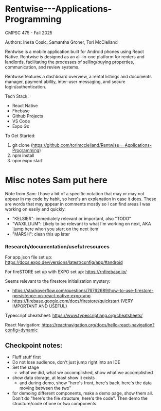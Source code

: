 # Rentwise---Applications-Programming
CMPSC 475 - Fall 2025

Authors: Inesa Cosic, Samantha Groner, Tori McClelland

Rentwise is a mobile application built for Android phones using React Native. Rentwise is designed as an all-in-one platform for renters and landlords, facilitating the processes of selling/buying properties, communication, and review systems.

Rentwise features a dashboard overview, a rental listings and documents manager, payment ability, inter-user messaging, and secure login/authentication.

Tech Stack:
 - React Native
 - Firebase
 - Github Projects
 - VS Code
 - Expo Go

To Get Started:
1. git clone (https://github.com/torimcclelland/Rentwise---Applications-Programming)
2. npm install
3. npm expo start


# Misc notes Sam put here

Note from Sam: I have a bit of a specific notation that may or may not appear in my code by habit, so here's an explanation in case it does. These are words that may appear in comments mostly so I can find areas I was working on easily and quickly.

- "KELSIER": immediately relevant or important, also "TODO"
- "WAXILLIUM": Likely to be relevant to what I'm working on next, AKA 'jump here when you start on the next item'
- "MARSH": clean this up later

### Research/documentation/useful resources

For app.json file set up: https://docs.expo.dev/versions/latest/config/app/#android

For fireSTORE set up with EXPO set up: https://rnfirebase.io/ 

Seems relevant to the firestore initialization mystery: 

- https://stackoverflow.com/questions/76762689/how-to-use-firestore-persistence-on-react-native-expo-app
- https://firebase.google.com/docs/firestore/quickstart (VERY IMPORTANT AND USEFUL)

Typescript cheatsheet: https://www.typescriptlang.org/cheatsheets/

React Navigation: https://reactnavigation.org/docs/hello-react-navigation?config=dynamic

## Checkpoint notes:

- Fluff stuff first
- Do not lose audience, don't just jump right into an IDE
- Set the stage
    - what we did, what we accomplished, show what we accomplished
- show data storage, at least show it exists
    - and during demo, show "here's front, here's back, here's the data moving between the two"
- for demoing different components, make a demo page, show them all. Don't do "here's the file structure, here's the code". Then demo the structure/code of one or two components
